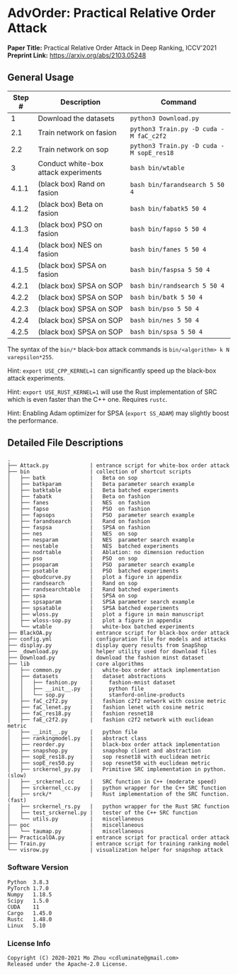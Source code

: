 # AdvOrder: Practical Relative Order Attack

**Paper Title:** Practical Relative Order Attack in Deep Ranking, ICCV'2021  
**Preprint Link:** https://arxiv.org/abs/2103.05248

## General Usage

| Step # | Description                          | Command                                  |
| ---    | ---                                  | ---                                      |
| 1      | Download the datasets                | `python3 Download.py`                    |
| 2.1    | Train network on fasion              | `python3 Train.py -D cuda -M faC_c2f2`   |
| 2.2    | Train network on sop                 | `python3 Train.py -D cuda -M sopE_res18` |
| 3      | Conduct white-box attack experiments | `bash bin/wtable`                        |
| 4.1.1  | (black box) Rand on fasion           | `bash bin/farandsearch 5 50 4`           |
| 4.1.2  | (black box) Beta on fasion           | `bash bin/fabatk5 50 4`                  |
| 4.1.3  | (black box) PSO  on fasion           | `bash bin/fapso 5 50 4`                  |
| 4.1.4  | (black box) NES  on fasion           | `bash bin/fanes 5 50 4`                  |
| 4.1.5  | (black box) SPSA on fasion           | `bash bin/faspsa 5 50 4`                 |
| 4.2.1  | (black box) SPSA on SOP              | `bash bin/randsearch 5 50 4`             |
| 4.2.2  | (black box) SPSA on SOP              | `bash bin/batk 5 50 4`                   |
| 4.2.3  | (black box) SPSA on SOP              | `bash bin/pso 5 50 4`                    |
| 4.2.4  | (black box) SPSA on SOP              | `bash bin/nes 5 50 4`                    |
| 4.2.5  | (black box) SPSA on SOP              | `bash bin/spsa 5 50 4`                   |

The syntax of the `bin/*` black-box attack commands is `bin/<algorithm> k N varepsilon*255`.

Hint: `export USE_CPP_KERNEL=1` can significantly speed up the black-box attack experiments.

Hint: `export USE_RUST_KERNEL=1` will use the Rust implementation of SRC which is even faster than the C++ one. Requires `rustc`.

Hint: Enabling Adam optimizer for SPSA (`export SS_ADAM`) may slightly boost the performance.

## Detailed File Descriptions

```
.
├── Attack.py             | entrance script for white-box order attack
├── bin                   | collection of shortcut scripts
│   ├── batk              |   Beta on sop
│   ├── batkparam         |   Beta parameter search example
│   ├── batktable         |   Beta batched experiments
│   ├── fabatk            |   Beta on fashion
│   ├── fanes             |   NES  on fashion
│   ├── fapso             |   PSO  on fashion
│   ├── fapsops           |   PSO  parameter search example
│   ├── farandsearch      |   Rand on fashion
│   ├── faspsa            |   SPSA on fashion
│   ├── nes               |   NES  on sop
│   ├── nesparam          |   NES  parameter search example
│   ├── nestable          |   NES  batched experiments
│   ├── nodrtable         |   Ablation: no dimension reduction
│   ├── pso               |   PSO  on sop
│   ├── psoparam          |   PSO  parameter search example
│   ├── psotable          |   PSO  batched experiments
│   ├── qbudcurve.py      |   plot a figure in appendix
│   ├── randsearch        |   Rand on sop
│   ├── randsearchtable   |   Rand batched experiments
│   ├── spsa              |   SPSA on sop
│   ├── spsaparam         |   SPSA parameter search example
│   ├── spsatable         |   SPSA batched experiments
│   ├── wloss.py          |   plot a figure in main manuscript
│   ├── wloss-sop.py      |   plot a figure in appendix
│   └── wtable            |   white-box batched experiments
├── BlackOA.py            | entrance script for black-box order attack
├── config.yml            | configuration file for models and attacks
├── display.py            | display query results from SnapShop
├── _download.py          | helper utility used for download files
├── Download.py           | download the fashion minst dataset
├── lib                   | core algorithms
│   ├── common.py         |   white-box order attack implementation
│   ├── datasets          |   dataset abstractions
│   │   ├── fashion.py    |     fashion-mnist dataset
│   │   ├── __init__.py   |     python file
│   │   └── sop.py        |     stanford-online-products
│   ├── faC_c2f2.py       |   fashion c2f2 network with cosine metric
│   ├── faC_lenet.py      |   fashion lenet with cosine metric
│   ├── faC_res18.py      |   fashion resnet18 
│   ├── faE_c2f2.py       |   fashion c2f2 network with euclidean metric
│   ├── __init__.py       |   python file
│   ├── rankingmodel.py   |   abstract class
│   ├── reorder.py        |   black-box order attack implementation
│   ├── snapshop.py       |   snapshop client and abstraction
│   ├── sopE_res18.py     |   sop resnet18 with euclidean metric
│   ├── sopE_res50.py     |   sop resnet50 with euclidean metric
│   ├── srckernel_py.py   |   Primitive SRC implementation in python. (slow) 
│   ├── _srckernel.cc     |   SRC function in C++ (moderate speed)
│   ├── srckernel_cc.py   |   python wrapper for the C++ SRC function
│   ├── srck/*            |   Rust implementation of the SRC function. (fast)
│   ├── srckernel_rs.py   |   python wrapper for the Rust SRC function
│   ├── test_srckernel.py |   tester of the C++ SRC function
│   └── utils.py          |   miscellaneous
├── poc                   |   miscellaneous
│   └── taumap.py         |   miscellaneous
├── PracticalOA.py        | entrance script for practical order attack
├── Train.py              | entrance script for training ranking model
└── visrow.py             | visualization helper for snapshop attack
```

### Software Version

```
Python  3.8.3
PyTorch 1.7.0
Numpy   1.18.5
Scipy   1.5.0
CUDA    11
Cargo   1.45.0
Rustc   1.48.0
Linux   5.10
```

### License Info

```
Copyright (C) 2020-2021 Mo Zhou <cdluminate@gmail.com>
Released under the Apache-2.0 License.
```
